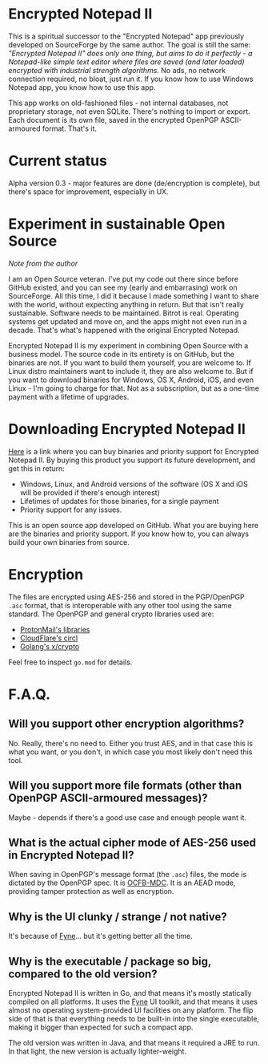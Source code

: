 # Encrypted Notepad II

This is a spiritual successor to the "Encrypted Notepad" app previously developed on SourceForge by the same author. The goal is still the same: *"Encrypted Notepad II" does only one thing, but aims to do it perfectly - a Notepad-like simple text editor where files are saved (and later loaded) encrypted with industrial strength algorithms*. No ads, no network connection required, no bloat, just run it. If you know how to use Windows Notepad app, you know how to use this app.

This app works on old-fashioned files - not internal databases, not proprietary storage, not even SQLite. There's nothing to import or export. Each document is its own file, saved in the encrypted OpenPGP ASCII-armoured format. That's it.

# Current status

Alpha version 0.3 - major features are done (de/encryption is complete), but there's space for improvement, especially in UX.

# Experiment in sustainable Open Source

*Note from the author*

I am an Open Source veteran. I've put my code out there since before GitHub existed, and you can see my (early and embarrasing) work on SourceForge. All this time, I did it because I made something I want to share with the world, without expecting anything in return. But that isn't really sustainable. Software needs to be maintained. Bitrot is real. Operating systems get updated and move on, and the apps might not even run in a decade. That's what's happened with the original Encrypted Notepad.

Encrypted Notepad II is my experiment in combining Open Source with a business model. The source code in its entirety is on GitHub, but the binaries are not. If you want to build them yourself, you are welcome to. If Linux distro maintainers want to include it, they are also welcome to. But if you want to download binaries for Windows, OS X, Android, iOS, and even Linux - I'm going to charge for that. Not as a subscription, but as a one-time payment with a lifetime of upgrades.

# Downloading Encrypted Notepad II


[Here](https://payhip.com/b/q9s7S) is a link where you can buy binaries and priority support for Encrypted Notepad II. By buying this product you support its future development, and get this in return:

* Windows, Linux, and Android versions of the software (OS X and iOS will be provided if there's enough interest)
* Lifetimes of updates for those binaries, for a single payment
* Priority support for any issues.

This is an open source app developed on GitHub. What you are buying here are the binaries and priority support. If you know how to, you can always build your own binaries from source.

# Encryption

The files are encrypted using AES-256 and stored in the PGP/OpenPGP `.asc` format, that is interoperable with any other tool using the same standard. The OpenPGP and general crypto libraries used are:

* [ProtonMail's libraries](https://github.com/ProtonMail)
* [CloudFlare's circl](https://github.com/cloudflare/circl)
* [Golang's x/crypto](https://golang.org/x/crypto)

Feel free to inspect `go.mod` for details.

# F.A.Q.

## Will you support other encryption algorithms?

No. Really, there's no need to. Either you trust AES, and in that case this is what you want, or you don't, in which case you most likely don't need this tool.

## Will you support more file formats (other than OpenPGP ASCII-armoured messages)?

Maybe - depends if there's a good use case and enough people want it.

## What is the actual cipher mode of AES-256 used in Encrypted Notepad II?

When saving in OpenPGP's message format (the `.asc`) files, the mode is dictated by the OpenPGP spec. It is [OCFB-MDC](https://web.archive.org/web/20231230093732/https://articles.59.ca/doku.php?id=pgpfan:mdc). It is an AEAD mode, providing tamper protection as well as encryption.

## Why is the UI clunky / strange / not native?

It's because of [Fyne](https://github.com/fyne-io/fyne)... but it's getting better all the time.

## Why is the executable / package so big, compared to the old version?

Encrypted Notepad II is written in Go, and that means it's mostly statically compiled on all platforms. It uses the [Fyne](https://github.com/fyne-io/fyne) UI toolkit, and that means it uses almost no operating system-provided UI facilities on any platform. The flip side of that is that everything needs to be built-in into the single executable, making it bigger than expected for such a compact app.

The old version was written in Java, and that means it required a JRE to run. In that light, the new version is actually lighter-weight.
